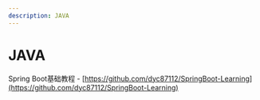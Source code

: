 ```yaml
---
description: JAVA
---
```


# JAVA

Spring Boot基础教程 - [https://github.com/dyc87112/SpringBoot-Learning](https://github.com/dyc87112/SpringBoot-Learning)
